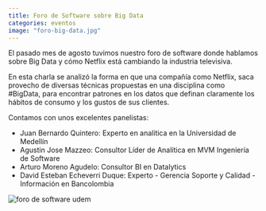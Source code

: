 ```yaml
---
title: Foro de Software sobre Big Data
categories: eventos
image: "foro-big-data.jpg"
---
```

El pasado mes de agosto tuvimos nuestro foro de software donde hablamos sobre Big Data y cómo Netflix está cambiando la industria televisiva.

En esta charla se analizó la forma en que una compañía como Netflix, saca provecho de diversas técnicas propuestas en una disciplina como #BigData, para encontrar patrones en los datos que definan claramente los hábitos de consumo y los gustos de sus clientes.


Contamos con unos excelentes panelistas:
- Juan Bernardo Quintero: Experto en analítica en la Universidad de Medellín
- Agustin Jose Mazzeo: Consultor Líder de Analítica en MVM Ingeniería de Software
- Arturo Moreno Agudelo: Consultor BI en Datalytics
- David Esteban Echeverri Duque: Experto - Gerencia Soporte y Calidad - Información en Bancolombia

![foro de software udem](https://scontent.feoh3-1.fna.fbcdn.net/v/t1.0-9/20993037_1912839522374795_6471529134107632565_n.jpg?oh=d104eea77f3cf97b7c5eef9e7ef3aeda&oe=5A532E3E)
